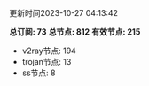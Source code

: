 更新时间2023-10-27 04:13:42

**总订阅: 73**
**总节点: 812**
**有效节点: 215**
- v2ray节点: 194
- trojan节点: 13
- ss节点: 8
